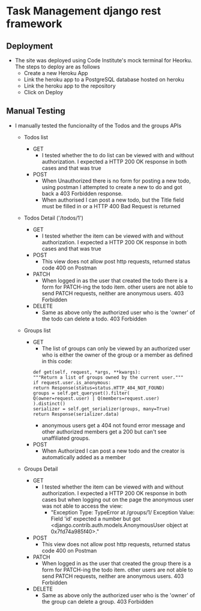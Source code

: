 # Task Management django rest framework



## Deployment

- The site was deployed using Code Institute's mock terminal for Heorku. The steps to deploy are as follows
    - Create a new Heroku App
    - Link the heroku app to a PostgreSQL database hosted on heroku
    - Link the heroku app to the repository
    - Click on Deploy

## Manual Testing

- I manually tested the funcionailty of the Todos and the groups APIs

    - Todos list
        - GET
            - I tested whether the to do list can be viewed with and without authorization. I expected a HTTP 200 OK response in both cases 
            and that was true
        - POST
            - When Unauthorized there is no form for posting a new todo, using postman I attempted to create a new to do and got back a 403 Forbidden response.
            - When authorised I can post a new todo, but the Title field must be filled in or a HTTP 400 Bad Request is returned
    - Todos Detail ('/todos/1')
        - GET
            - I tested whether the item can be viewed with and without authorization. I expected a HTTP 200 OK response in both cases 
            and that was true
        - POST
            - This view does not allow post http requests, returned status code 400 on Postman
        - PATCH
            - When logged in as the user that created the todo there is a form for PATCH-ing the todo item. other users are not able to send PATCH requests, neither are anonymous users. 403 Forbidden
        - DELETE
            - Same as above only the authorized user who is the 'owner' of the todo can delete a todo. 403 Forbidden

    - Groups list
        - GET
            - The list of groups can only be viewed by an authorized user who is either the owner of the group or a member as defined in this code:
            ```
            def get(self, request, *args, **kwargs):
            """Return a list of groups owned by the current user."""
            if request.user.is_anonymous:
            return Response(status=status.HTTP_404_NOT_FOUND)
            groups = self.get_queryset().filter(
            Q(owner=request.user) | Q(members=request.user)
            ).distinct()
            serializer = self.get_serializer(groups, many=True)
            return Response(serializer.data)
            ```
            - anonymous users get a 404 not found error message and other authorized members get a 200 but can't see unaffiliated groups.
        - POST
            - When Authorized I can post a new todo and the creator is automatically added as a member

    - Groups Detail
        - GET
            - I tested whether the item can be viewed with and without authorization. I expected a HTTP 200 OK response in both cases 
            but when logging out on the page the anonymous user was not able to access the view:
                - "Exception Type: TypeError at /groups/1/
                Exception Value: Field 'id' expected a number but got <django.contrib.auth.models.AnonymousUser object at 0x7fd74a985f40>."
        - POST
            - This view does not allow post http requests, returned status code 400 on Postman
        - PATCH
            - When logged in as the user that created the group there is a form for PATCH-ing the todo item. other users are not able to send PATCH requests, neither are anonymous users. 403 Forbidden
        - DELETE
            - Same as above only the authorized user who is the 'owner' of the group can delete a group. 403 Forbidden

